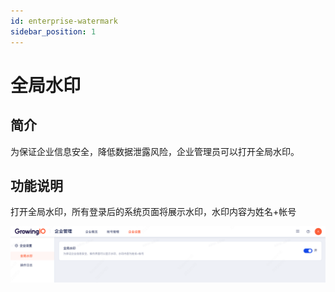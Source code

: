 ```yaml
---
id: enterprise-watermark
sidebar_position: 1
---
```


# 全局水印

## 简介[](#jian-jie)

为保证企业信息安全，降低数据泄露风险，企业管理员可以打开全局水印。


## 功能说明[](#gong-neng-shuo-ming)

打开全局水印，所有登录后的系统页面将展示水印，水印内容为姓名+帐号

![图 1](/img/portal-enterprisesetting-watermark_enterprise-management.png)  

